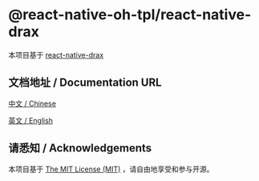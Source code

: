# @react-native-oh-tpl/react-native-drax

本项目基于 [react-native-drax](https://github.com/nuclearpasta/react-native-drax)

## 文档地址 / Documentation URL

[中文 / Chinese](https://gitee.com/react-native-oh-library/usage-docs/blob/master/zh-cn/react-native-drax.md)

[英文 / English](https://gitee.com/react-native-oh-library/usage-docs/blob/master/en/react-native-drax.md)

## 请悉知 / Acknowledgements

本项目基于 [The MIT License (MIT)](https://github.com/nuclearpasta/react-native-drax/blob/main/LICENSE.md) ，请自由地享受和参与开源。

